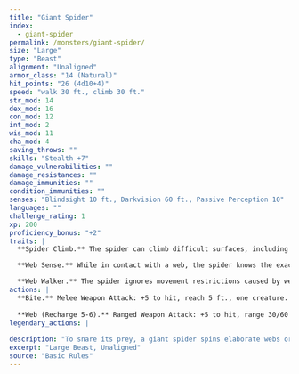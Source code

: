 ```yaml
---
title: "Giant Spider"
index:
  - giant-spider
permalink: /monsters/giant-spider/
size: "Large"
type: "Beast"
alignment: "Unaligned"
armor_class: "14 (Natural)"
hit_points: "26 (4d10+4)"
speed: "walk 30 ft., climb 30 ft."
str_mod: 14
dex_mod: 16
con_mod: 12
int_mod: 2
wis_mod: 11
cha_mod: 4
saving_throws: ""
skills: "Stealth +7"
damage_vulnerabilities: ""
damage_resistances: ""
damage_immunities: ""
condition_immunities: ""
senses: "Blindsight 10 ft., Darkvision 60 ft., Passive Perception 10"
languages: ""
challenge_rating: 1
xp: 200
proficiency_bonus: "+2"
traits: |
  **Spider Climb.** The spider can climb difficult surfaces, including upside down on ceilings, without needing to make an ability check.

  **Web Sense.** While in contact with a web, the spider knows the exact location of any other creature in contact with the same web.

  **Web Walker.** The spider ignores movement restrictions caused by webbing.
actions: |
  **Bite.** Melee Weapon Attack: +5 to hit, reach 5 ft., one creature. Hit: 7 (1d8 + 3) piercing damage, and the target must make a DC 11 Constitution saving throw, taking 9 (2d8) poison damage on a failed save, or half as much damage on a successful one. If the poison damage reduces the target to 0 hit points, the target is stable but poisoned for 1 hour, even after regaining hit points, and is paralyzed while poisoned in this way.
  
  **Web (Recharge 5-6).** Ranged Weapon Attack: +5 to hit, range 30/60 ft., one creature. Hit: The target is restrained by webbing. As an action, the restrained target can make a DC 12 Strength check, bursting the webbing on a success. The webbing can also be attacked and destroyed (AC 10; hp 5; vulnerability to fire damage; immunity to bludgeoning, poison, and psychic damage).  
legendary_actions: |
  
description: "To snare its prey, a giant spider spins elaborate webs or shoots sticky strands of webbing from its abdomen. Giant spiders are most commonly found underground, making their lairs on ceilings or in dark, web-filled crevices. Such lairs are often festooned with web cocoons holding past victims."
excerpt: "Large Beast, Unaligned"
source: "Basic Rules"
---
```

